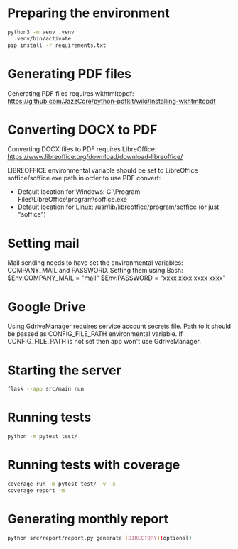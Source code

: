 # Preparing the environment

```bash
python3 -m venv .venv
. .venv/bin/activate
pip install -r requirements.txt

```

# Generating PDF files

Generating PDF files requires wkhtmltopdf: https://github.com/JazzCore/python-pdfkit/wiki/Installing-wkhtmltopdf


# Converting DOCX to PDF

Converting DOCX files to PDF requires LibreOffice: https://www.libreoffice.org/download/download-libreoffice/

LIBREOFFICE environmental variable should be set to LibreOffice soffice/soffice.exe path in order to use PDF convert:
* Default location for Windows: C:\Program Files\LibreOffice\program\soffice.exe
* Default location for Linux: /usr/lib/libreoffice/program/soffice (or just "soffice")


# Setting mail
Mail sending needs to have set the environmental variables: COMPANY_MAIL and PASSWORD.
Setting them using Bash:
$Env:COMPANY_MAIL   = "mail"
$Env:PASSWORD     = "xxxx xxxx xxxx xxxx"

# Google Drive
Using GdriveManager requires service account secrets file. Path to it should be passed as CONFIG_FILE_PATH environmental 
variable. If CONFIG_FILE_PATH is not set then app won't use GdriveManager.


# Starting the server

```bash
flask --app src/main run
```

# Running tests
```bash
python -m pytest test/
```

# Running tests with coverage
```bash
coverage run -m pytest test/ -v -s 
coverage report -m
```

# Generating monthly report
```bash
python src/report/report.py generate [DIRECTORY](optional)
```

